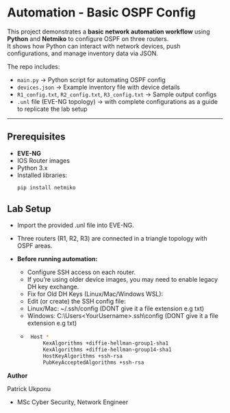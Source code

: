 # Automation - Basic OSPF Config  

This project demonstrates a **basic network automation workflow** using **Python** and **Netmiko** to configure OSPF on three routers.  
It shows how Python can interact with network devices, push configurations, and manage inventory data via JSON.  

The repo includes:  
- `main.py` → Python script for automating OSPF config  
- `devices.json` → Example inventory file with device details  
- `R1_config.txt`, `R2_config.txt`, `R3_config.txt` → Sample output configs  
- `.unl` file (EVE-NG topology) → with complete configurations as a guide to replicate the lab setup  

---

## Prerequisites  

- **EVE-NG**   
- IOS Router images
- Python 3.x  
- Installed libraries:  
  ```bash
  pip install netmiko

## Lab Setup

- Import the provided .unl file into EVE-NG.
- Three routers (R1, R2, R3) are connected in a triangle topology with OSPF areas. 
- **Before running automation:**

    - Configure SSH access on each router.
    - If you’re using older device images, you may need to enable legacy DH key exchange.
    - Fix for Old DH Keys (Linux/Mac/Windows WSL):
    - Edit (or create) the SSH config file:
    - Linux/Mac: ~/.ssh/config (DONT give it a file extension e.g txt)
    - Windows: C:\Users\<YourUsername>\.ssh\config (DONT give it a file extension e.g txt)
    -  ```bash
        Host *
            KexAlgorithms +diffie-hellman-group1-sha1
	        KexAlgorithms +diffie-hellman-group14-sha1
            HostKeyAlgorithms +ssh-rsa
	        PubKeyAcceptedAlgorithms +ssh-rsa


**Author**

Patrick Ukponu

- MSc Cyber Security, Network Engineer
